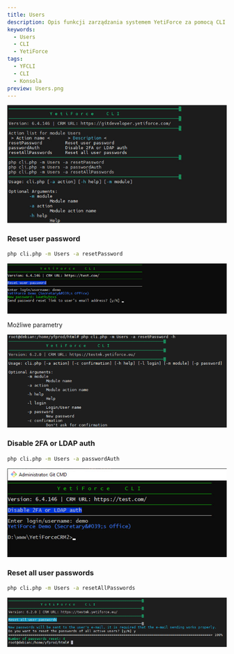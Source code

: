 ```yaml
---
title: Users
description: Opis funkcji zarządzania systemem YetiForce za pomocą CLI
keywords:
  - Users
  - CLI
  - YetiForce
tags:
  - YFCLI
  - CLI
  - Konsola
preview: Users.png
---
```


![Users CLI](Users.jpg)

### Reset user password

```bash
php cli.php -m Users -a resetPassword
```

![Users CLI](Users-1.jpg)

Możliwe parametry

![Users CLI](Users-3.png)

### Disable 2FA or LDAP auth

```bash
php cli.php -m Users -a passwordAuth
```

![Users CLI](Users-2.jpg)

### Reset all user passwords

```bash
php cli.php -m Users -a resetAllPasswords
```

![Users CLI](Users-4.png)
